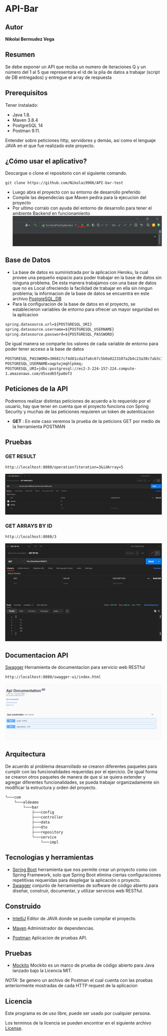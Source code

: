 # API-Bar
## Autor
**Nikolai Bermudez Vega**  
## Resumen
Se debe exponer un API que reciba un numero de iteraciones Q y un número del 1 al 5 que
representara el id de la pila de datos a trabajar (script de DB entregados) y entregue el array de
respuesta

## Prerequisitos
Tener instalado:
- Java 1.8.
- Maven 3.8.4
- PostgreSQL 14
- Postman 9.11.

Entender sobre peticiones http, servidores y demás, así como el lenguaje JAVA en el que fue realizado este proyecto.


## ¿Cómo usar el aplicativo?
Descargue o clone el repositorio con el siguiente comando.

    git clone https://github.com/Nikolai9906/API-bar-test

- Luego abra el proyecto con su entorno de desarrollo preferido
- Compile las dependecias que Maven pedira para la ejecucion del proyecto
- Por ultimo corralo con ayuda del entorno de desarrollo para tener el ambiente Backend en funcionamiento
  ![](img/run.png)

## Base de Datos
- La base de datos es suministrada por la aplicacion Heroku, la cual provee una pequeño espacio para poder trabajar en la base de datos sin ninguna problema. De esta manera trabajamos con una base de datos que no es Local ofreciendo la facilidad de trabajar en ella sin ningun problema; la informacion de la base de datos se encuentra en este archivo [PostgreSQL_DB](documentation/datos.txt) 
- Para la configuracion de la base de datos en el proyecto, se establecieron variables de entorno para ofrecer un mayor seguridad en la aplicacion

```
spring.datasource.url=${POSTGRESQL_URI}
spring.datasource.username=${POSTGRESQL_USERNAME}
spring.datasource.password=${POSTGRESQL_PASSWORD}
```

De igual manera se comparte los valores de cada variable de entorno para poder tener acceso a la base de datos
```
POSTGRESQL_PASSWORD=306817cf4d81cda3fa6c67c5b0a0223107a2b4c23a38c7ab3c14c386c198a2f5;
POSTGRESQL_USERNAME=aqptwjmqhlpkmq;
POSTGRESQL_URI=jdbc:postgresql://ec2-3-224-157-224.compute-1.amazonaws.com/d5sed65fpa0of3
```
## Peticiones de la API
Podremos realizar distintas peticiones de acuerdo a lo requerido por el usuario, hay que tener en cuenta que el proyecto funciona con Spring Security y muchas de las peticiones requieren un token de autenticacion
- **GET**
:  En este caso veremos la prueba de la peticions GET por medio de la herramienta POSTMAN

## Pruebas
### GET RESULT
```
http://localhost:8080/operation?iteration=3&idArray=5
```
![](img/postman-get.png)

### GET ARRAYS BY ID
```
http://localhost:8080/3
```
![](img/postman-getBYID.png)

## Documentacion API
[Swagger](http://localhost:8080/swagger-ui/index.html) Herramienta de documentacion para servicio web RESTful

    http://localhost:8080/swagger-ui/index.html

![](img/api-documentation.png)

## Arquitectura
De acuerdo al problema desarrollado se crearon diferentes paquetes para cumplir con las funcionalidades requeridas por el ejercicio. De igual 
forma se crearon otros paquetes de manera de que si se quiera extender y agregar diferentes funcionalidades, se pueda trabajar organizadamente
sin modificar la estructura y orden del proyecto.
```
└───com
    └───aldeamo
        └───bar
            ├───config
            ├───controller
            ├───data
            ├───dto
            ├───repository
            └───service
                └───impl

```
## Tecnologias y herramientas

- [Spring Boot](https://spring.io/projects/spring-boot) herramienta que nos permite crear un proyecto como con Spring Framework, solo que Spring Boot elimina ciertas configuraciones repetitivas requeridas para desplegar la aplicación o proyecto.
- [Swagger](https://swagger.io/docs/) conjunto de herramientas de software de código abierto para diseñar, construir, documentar, y utilizar servicios web RESTful.

## Construido
- [IntelliJ](https://www.jetbrains.com/es-es/idea/) Editor de JAVA donde se puede compilar el proyecto.

- [Maven](https://maven.apache.org) Administrador de dependencias.

- [Postman](https://www.postman.com) Aplicacion de pruebas API.

## Pruebas
- [Mockito](https://site.mockito.org) Mockito es un marco de prueba de código abierto para Java lanzado bajo la Licencia MIT.

*NOTA:* Se genero un archivo de Postman el cual cuenta con las pruebas anteriormente mostradas de cada HTTP request de la aplicacion

## Licencia
Este programa es de uso libre, puede ser usado por cualquier persona.

Los terminos de la licencia se pueden encontrar en el siguiente archivo [License](LICENSE).
